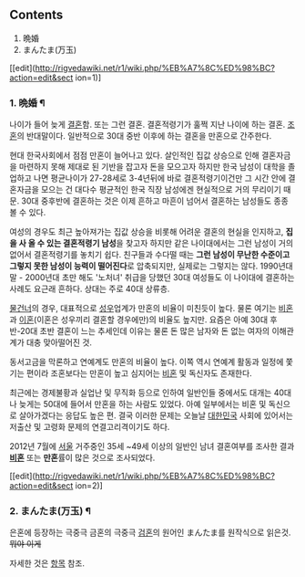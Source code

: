 ## Contents

    

1. 晩婚 
2. まんたま(万玉) 

[[edit](http://rigvedawiki.net/r1/wiki.php/%EB%A7%8C%ED%98%BC?action=edit&sect
ion=1)]

### 1. 晩婚 ¶

나이가 들어 늦게 [결혼](%EA%B2%B0%ED%98%BC.md)함. 또는 그런 결혼. 결혼적령기가 훌쩍 지난 나이에 하는 결혼.
[조혼](%EC%A1%B0%ED%98%BC.md)의 반대말이다. 일반적으로 30대 중반 이후에 하는 결혼을 만혼으로 간주한다.

  

현대 한국사회에서 점점 만혼이 늘어나고 있다. 살인적인 집값 상승으로 인해 결혼자금을 마련하지 못해 제대로 된 기반을 잡고자 돈을 모으고자
하지만 한국 남성이 대학을 졸업하고 나면 평균나이가 27-28세로 3-4년뒤에 바로 결혼적령기이건만 그 시간 안에 결혼자금을 모으는 건
대다수 평균적인 한국 직장 남성에겐 현실적으로 거의 무리이기 때문. 30대 중후반에 결혼하는 것은 이제 흔하고 마흔이 넘어서 결혼하는
남성들도 종종 볼 수 있다.

  

여성의 경우도 최근 높아져가는 집값 상승을 비롯해 어려운 결혼의 현실을 인지하고, **집을 사 올 수 있는 결혼적령기 남성**을 찾고자
하지만 같은 나이대에서는 그런 남성이 거의 없어서 결혼적령기를 놓치기 쉽다. 친구들과 수다떨 때는 **그런 남성이 무난한 수준이고 그렇지
못한 남성이 능력이 떨어진다**로 압축되지만, 실제로는 그렇지는 않다. 1990년대 말 - 2000년대 초만 해도 '노처녀' 취급을 당했던
30대 여성들도 이 나이대에 결혼하는 사례도 요근래 흔하다. 상대는 주로 40대 상류층.

  

[물건너](%EC%9D%BC%EB%B3%B8.md)의 경우, 대표적으로 [성우](%EC%84%B1%EC%9A%B0.md)업계가
만혼의 비율이 미친듯이 높다. 물론 여기는 [비혼](%EB%B9%84%ED%98%BC.md)과
[이혼](%EC%9D%B4%ED%98%BC.md)(이혼은 성우끼리 결혼할 경우에만)의 비율도 높지만. 요즘은 아예 30대 후반-20대
초반 결혼이 느는 추세인데 이유는 물론 돈 많은 남자와 돈 없는 여자의 이해관계가 대충 맞아떨어진 것.

  

동서고금을 막론하고 연예계도 만혼의 비율이 높다. 이쪽 역시 연예계 활동과 일정에 쫓기는 편이라 조혼보다는 만혼이 높고 심지어는
[비혼](%EB%B9%84%ED%98%BC.md) 및 독신자도 존재한다.

  

최근에는 경제불황과 실업난 및 무직화 등으로 인하여 일반인들 중에서도 대개는 40대나 늦게는 50대에 들어서 만혼을 하는 사람도 있었다.
아예 일부에서는 비혼 및 독신으로 살아가겠다는 응답도 높은 편. 결국 이러한 문제는 오늘날
[대한민국](%EB%8C%80%ED%95%9C%EB%AF%BC%EA%B5%AD.md) 사회에 있어서는 저출산 및 고령화 문제의
연결고리격이기도 하다.

  

2012년 7월에 [서울](%EC%84%9C%EC%9A%B8.md) 거주중인 35세 ~49세 이상의 일반인 남녀 결혼여부를 조사한 결과
**[비혼](%EB%B9%84%ED%98%BC.md)** 또는 **만혼**률이 많은 것으로 조사되었다.

  
  

[[edit](http://rigvedawiki.net/r1/wiki.php/%EB%A7%8C%ED%98%BC?action=edit&sect
ion=2)]

### 2. まんたま(万玉) ¶

은혼에 등장하는 극중극 금혼의 극중극 [검혼](%EA%B2%80%ED%98%BC.md)의 원어인 まんたま를 원작식으로
읽은것.<del>뭐야 이게</del>

  

자세한 것은 [항목](%EA%B2%80%ED%98%BC.md) 참조.


